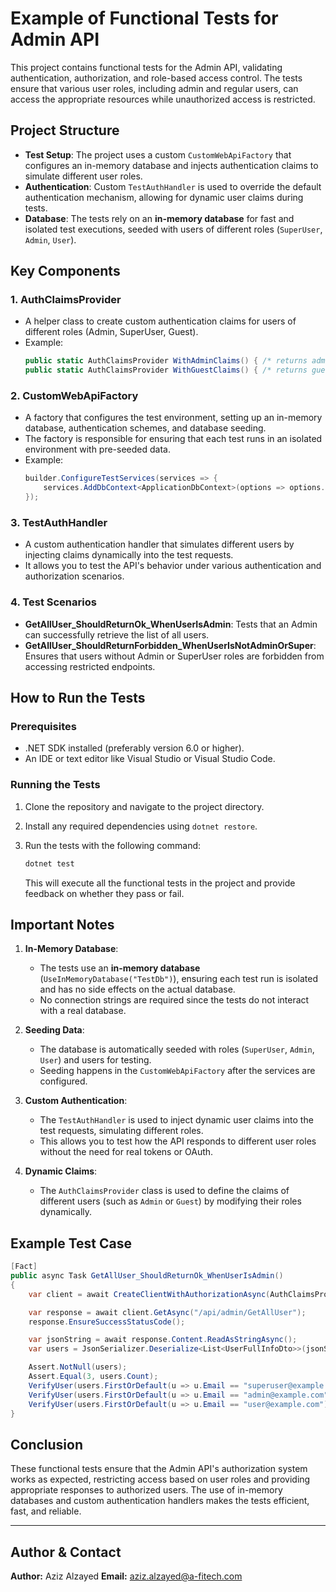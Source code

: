 
# Example of Functional Tests for Admin API

This project contains functional tests for the Admin API, validating authentication, authorization, and role-based access control. The tests ensure that various user roles, including admin and regular users, can access the appropriate resources while unauthorized access is restricted.

## Project Structure

- **Test Setup**: The project uses a custom `CustomWebApiFactory` that configures an in-memory database and injects authentication claims to simulate different user roles.
- **Authentication**: Custom `TestAuthHandler` is used to override the default authentication mechanism, allowing for dynamic user claims during tests.
- **Database**: The tests rely on an **in-memory database** for fast and isolated test executions, seeded with users of different roles (`SuperUser`, `Admin`, `User`).

## Key Components

### 1. AuthClaimsProvider
   - A helper class to create custom authentication claims for users of different roles (Admin, SuperUser, Guest).
   - Example:
     ```csharp
     public static AuthClaimsProvider WithAdminClaims() { /* returns admin claims */ }
     public static AuthClaimsProvider WithGuestClaims() { /* returns guest claims */ }
     ```

### 2. CustomWebApiFactory
   - A factory that configures the test environment, setting up an in-memory database, authentication schemes, and database seeding.
   - The factory is responsible for ensuring that each test runs in an isolated environment with pre-seeded data.
   - Example:
     ```csharp
     builder.ConfigureTestServices(services => { 
         services.AddDbContext<ApplicationDbContext>(options => options.UseInMemoryDatabase("TestDb"));
     });
     ```

### 3. TestAuthHandler
   - A custom authentication handler that simulates different users by injecting claims dynamically into the test requests.
   - It allows you to test the API's behavior under various authentication and authorization scenarios.

### 4. Test Scenarios
   - **GetAllUser_ShouldReturnOk_WhenUserIsAdmin**: Tests that an Admin can successfully retrieve the list of all users.
   - **GetAllUser_ShouldReturnForbidden_WhenUserIsNotAdminOrSuper**: Ensures that users without Admin or SuperUser roles are forbidden from accessing restricted endpoints.

## How to Run the Tests

### Prerequisites

- .NET SDK installed (preferably version 6.0 or higher).
- An IDE or text editor like Visual Studio or Visual Studio Code.

### Running the Tests

1. Clone the repository and navigate to the project directory.
2. Install any required dependencies using `dotnet restore`.
3. Run the tests with the following command:

   ```bash
   dotnet test
   ```

   This will execute all the functional tests in the project and provide feedback on whether they pass or fail.

## Important Notes

1. **In-Memory Database**: 
   - The tests use an **in-memory database** (`UseInMemoryDatabase("TestDb")`), ensuring each test run is isolated and has no side effects on the actual database.
   - No connection strings are required since the tests do not interact with a real database.

2. **Seeding Data**:
   - The database is automatically seeded with roles (`SuperUser`, `Admin`, `User`) and users for testing.
   - Seeding happens in the `CustomWebApiFactory` after the services are configured.

3. **Custom Authentication**:
   - The `TestAuthHandler` is used to inject dynamic user claims into the test requests, simulating different roles.
   - This allows you to test how the API responds to different user roles without the need for real tokens or OAuth.

4. **Dynamic Claims**:
   - The `AuthClaimsProvider` class is used to define the claims of different users (such as `Admin` or `Guest`) by modifying their roles dynamically.

## Example Test Case

```csharp
[Fact]
public async Task GetAllUser_ShouldReturnOk_WhenUserIsAdmin()
{
    var client = await CreateClientWithAuthorizationAsync(AuthClaimsProvider.WithAdminClaims());

    var response = await client.GetAsync("/api/admin/GetAllUser");
    response.EnsureSuccessStatusCode();

    var jsonString = await response.Content.ReadAsStringAsync();
    var users = JsonSerializer.Deserialize<List<UserFullInfoDto>>(jsonString, _jsonOptions);

    Assert.NotNull(users);
    Assert.Equal(3, users.Count);
    VerifyUser(users.FirstOrDefault(u => u.Email == "superuser@example.com"), "Super", "Super", "Super");
    VerifyUser(users.FirstOrDefault(u => u.Email == "admin@example.com"), "Admin", "Admin", "Admin");
    VerifyUser(users.FirstOrDefault(u => u.Email == "user@example.com"), "User", "User", "User");
}
```

## Conclusion

These functional tests ensure that the Admin API's authorization system works as expected, restricting access based on user roles and providing appropriate responses to authorized users. The use of in-memory databases and custom authentication handlers makes the tests efficient, fast, and reliable.

---
## Author & Contact
**Author:** Aziz Alzayed
**Email:** aziz.alzayed@a-fitech.com